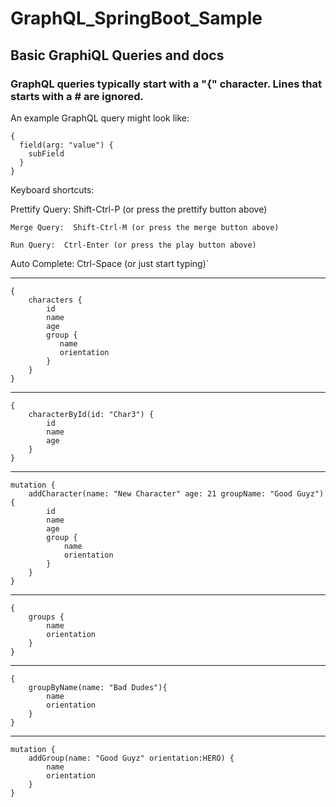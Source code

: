 # GraphQL_SpringBoot_Sample

## Basic GraphiQL Queries and docs

### GraphQL queries typically start with a "{" character. Lines that starts with a # are ignored.

An example GraphQL query might look like:

    {
      field(arg: "value") {
        subField
      }
    }

Keyboard shortcuts:

Prettify Query:  Shift-Ctrl-P (or press the prettify button above)

    Merge Query:  Shift-Ctrl-M (or press the merge button above)

    Run Query:  Ctrl-Enter (or press the play button above)

Auto Complete:  Ctrl-Space (or just start typing)`

------------------------------

    {
        characters {
            id
            name
            age
            group {
               name
               orientation
            }
        }
    }

------------------------------

    {
        characterById(id: "Char3") {
            id
            name
            age
        }
    }

------------------------------

    mutation {
        addCharacter(name: "New Character" age: 21 groupName: "Good Guyz") {
            id
            name
            age
            group {
                name
                orientation
            }
        }
    }

------------------------------

    {
        groups {
            name
            orientation
        }
    }

------------------------------

    {
        groupByName(name: "Bad Dudes"){
            name
            orientation
        }
    }

------------------------------

    mutation {
        addGroup(name: "Good Guyz" orientation:HERO) {
            name
            orientation
        }
    }

